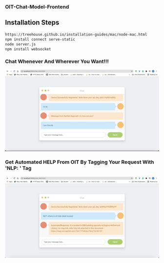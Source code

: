 ### OIT-Chat-Model-Frontend

## Installation Steps

```
https://treehouse.github.io/installation-guides/mac/node-mac.html
npm install connect serve-static
node server.js
npm install websocket
```

### Chat Whenever And Wherever You Want!!!

![alt text](/Assets/front_end_screenshot.png)

### Get Automated HELP From OIT By Tagging Your Request With 'NLP: ' Tag

![alt text](/Assets/front_end_automated_call.png)
